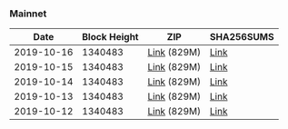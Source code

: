 ### Mainnet

|    Date    | Block Height | ZIP | SHA256SUMS |
| ---------- | ------------ | --- | ---------- |
| 2019-10-16 | 1340483 | [Link](https://s3-ap-southeast-2.amazonaws.com/ion-bootstrap/mainnet/2019-10-16/bootstrap.dat.zip) (829M) | [Link](https://s3-ap-southeast-2.amazonaws.com/ion-bootstrap/mainnet/2019-10-16/SHA256SUMS) |
| 2019-10-15 | 1340483 | [Link](https://s3-ap-southeast-2.amazonaws.com/ion-bootstrap/mainnet/2019-10-15/bootstrap.dat.zip) (829M) | [Link](https://s3-ap-southeast-2.amazonaws.com/ion-bootstrap/mainnet/2019-10-15/SHA256SUMS) |
| 2019-10-14 | 1340483 | [Link](https://s3-ap-southeast-2.amazonaws.com/ion-bootstrap/mainnet/2019-10-14/bootstrap.dat.zip) (829M) | [Link](https://s3-ap-southeast-2.amazonaws.com/ion-bootstrap/mainnet/2019-10-14/SHA256SUMS) |
| 2019-10-13 | 1340483 | [Link](https://s3-ap-southeast-2.amazonaws.com/ion-bootstrap/mainnet/2019-10-13/bootstrap.dat.zip) (829M) | [Link](https://s3-ap-southeast-2.amazonaws.com/ion-bootstrap/mainnet/2019-10-13/SHA256SUMS) |
| 2019-10-12 | 1340483 | [Link](https://s3-ap-southeast-2.amazonaws.com/ion-bootstrap/mainnet/2019-10-12/bootstrap.dat.zip) (829M) | [Link](https://s3-ap-southeast-2.amazonaws.com/ion-bootstrap/mainnet/2019-10-12/SHA256SUMS) |
